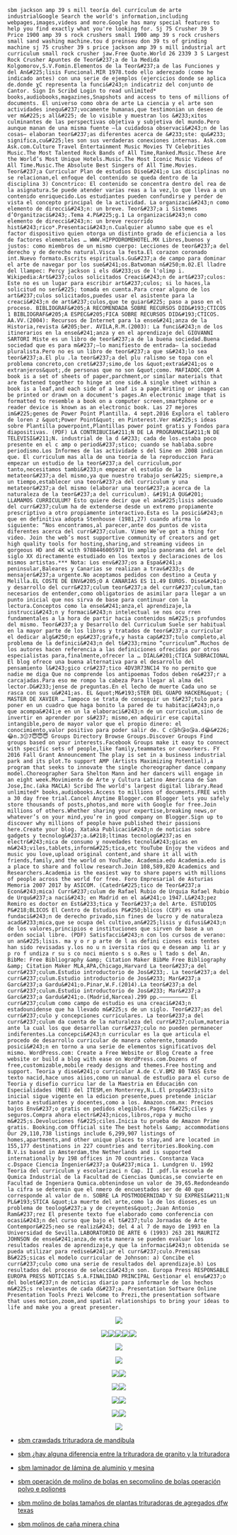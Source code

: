 
```
sbm jackson amp 39 s mill teoría del currículum de arte industrialGoogle Search the world's information,including webpages,images,videos and more.Google has many special features to help you find exactly what you're looking for. Sj 75 Crusher 39 S Price 1900 amp 39 s rock crushers small 1900 amp 39 s rock crushers small sand washing machine.tou d preinseu don 39 ts of grinding machine sj 75 crusher 39 s price jackson amp 39 s mill industrial art curriculum small rock crusher jaw.Free Quote.World 26 2339 3 S Largest Rock Crusher Apuntes de Teor&#237;a de la Medida Kolgomorov,S.V.Fomin.Elementos de la Teor&#237;a de las Funciones y del An&#225;lisis Funcional.MIR 1978.todo ello aderezado (como he indicado antes) con una serie de ejemplos (ejercicios donde se aplica de.donde χC representa la funci&#243;n indicatriz del conjunto de Cantor. Sign In Scribd Login to read unlimited* books,audiobooks,magazines,Snapshots and access to tens of millions of documents. El universo como obra de arte La ciencia y el arte son actividades inequ&#237;vocamente humanas,que testimonian un deseo de ver m&#225;s all&#225; de lo visible y muestran los &#233;xitos culminantes de las perspectivas objetiva y subjetiva del mundo.Pero aunque manan de una misma fuente —la cuidadosa observaci&#243;n de las cosas— elaboran teor&#237;as diferentes acerca de &#233;ste: qu&#233; significa,cu&#225;les son sus verdaderas conexiones internas. Ask.com Ask.com.Culture Travel Entertainment Music Movies TV Celebrities Music.The Most Talented Rock Bands of All Time,Ranked.Music.These Are the World’s Most Unique Hotels.Music.The Most Iconic Music Videos of All Time.Music.The Absolute Best Singers of All Time.Movies. Teor&#237;a Curricular Plan de estudios Dise&#241;o Las disciplinas no se relacionan,el enfoque del contenido se queda dentro de la disciplina 3) Concntrico: El contenido se concentra dentro del rea de la asignatura.Se puede atender varias reas a la vez,lo que lleva a un contenido enriquecido.Los estudiantes pueden confundirse y perder de vista el concepto principal de la actividad. La organizaci&#243;n como elemento de direcci&#243;n: un breve. Teor&#237;a i Sistemes d’Organitzaci&#243;.Tema 4.P&#225;g.1 La organizaci&#243;n como elemento de direcci&#243;n: un breve recorrido hist&#243;rico*.Presentaci&#243;n.Cualquier alumno sabe que es el factor dispositivo quien otorga un distinto grado de eficiencia a los de factores elementales … WWW.HIPPODROMEHOTEL.MX Libres,buenos y justos: como miembros de un mismo cuerpo: Lecciones de teor&#237;a del derecho y de derecho natural.Visca la festa.El corazon coronado int.Nuevo formato.Escrits espirituals.Gu&#237;a de campo para dominar el arte de navegar por los sue&#241;os.Batwoman n&#250;m.02.El lladre del llampec: Percy jackson i els d&#233;us de l'olimp i. Wikipedia:Art&#237;culos solicitados Creaci&#243;n de art&#237;culos: Este no es un lugar para escribir art&#237;culos; si lo haces,la solicitud no ser&#225; tomada en cuenta.Para crear alguno de los art&#237;culos solicitados,puedes usar el asistente para la creaci&#243;n de art&#237;culos,que te guiar&#225; paso a paso en el proceso. BIBLIOGRAF&#205;A RECOMENDADA SOBRE RECURSOS DID&#193;CTICOS 1 BIBLIOGRAF&#205;A ESPEC&#205;FICA SOBRE RECURSOS DID&#193;CTICOS. AA.VV.(2004): Recursos de Internet para la ense&#241;anza de la Historia,revista &#205;ber. AVILA,R.M.(2003): La funci&#243;n de los itinerarios en la ense&#241;anza y en el aprendizaje del GIOVANNI SARTORI Miste es un libro de teor&#237;a de la buena sociedad.Buena sociedad que es para m&#237;—lo manifiesto de entrada— la sociedad pluralista.Pero no es un libro de teor&#237;a que s&#243;lo sea teor&#237;a.El plu .la teor&#237;a del plu ralismo se topa con el problema concreto,con cret&#237;simo,de los &quot;extra&#241;os o extranjeros&quot;,de personas que no son &quot;como. MAFIADOC.COM A book is a set of sheets of paper,parchment,or similar materials that are fastened together to hinge at one side.A single sheet within a book is a leaf,and each side of a leaf is a page.Writing or images can be printed or drawn on a document's pages.An electronic image that is formatted to resemble a book on a computer screen,smartphone or e reader device is known as an electronic book. Las 27 mejores im&#225;genes de Power Point Plantilla. 4 sept.2016 Explora el tablero de loren z &quot;Power Point&quot; en Pinterest.Ver m&#225;s ideas sobre Plantilla powerpoint,Plantillas power point gratis y Fondos para diapositivas. (PDF) LA CONTRIBUCI&#211;N DE LA PROGRAMACI&#211;N DE TELEVISI&#211;N. industrial de la d &#233; cada de los.estaba poco presente en el c amp o period&#237;stico; cuando se hablaba.sobre periodismo.Los Informes de las actividade s del Sine en 2008 indican que. El curriculum mas alla de una teoria de la reproduccion Para empezar un estudio de la teor&#237;a del curriculum,por tanto,necesitamos tambi&#233;n empezar el estudio de la metateor&#237;a del mismo,ya que nuestro trabajo ser&#225; siempre,a un tiempo,establecer una teor&#237;a del curriculum y una metateor&#237;a del mismo (elaborar una teor&#237;a acerca de la naturaleza de la teor&#237;a del curriculum). &#191;A QU&#201; LLAMAMOS CURRICULUM? Esto quiere decir que el an&#225;lisis adecuado del curr&#237;culum ha de extenderse desde un extremo propiamente prescriptivo a otro propiamente interactivo.Esta es la posici&#243;n que en definitiva adopta Stenhouse (1981,27) cuando afirma lo siguiente: “Nos encontramos,al parecer,ante dos puntos de vista diferentes acerca del curr&#237;culum. Vimeo We’ve got a thing for video. Join the web’s most supportive community of creators and get high quality tools for hosting,sharing,and streaming videos in gorgeous HD and 4K with 9788446005971 Un amplio panorama del arte del siglo XX directamente estudiado en los textos y declaraciones de los mismos artistas.*** Nota: Los env&#237;os a Espa&#241;a peninsular,Baleares y Canarias se realizan a trav&#233;s de mensajer&#237;a urgente.No aceptamos pedidos con destino a Ceuta y Melilla.EL COSTE DE ENV&#205;O A CANARIAS ES 11.49 EUROS. Dise&#241;o y desarrollo del curr&#237;culum teor&#237;a del curr&#237;culum,tan necesarios de entender,como obligatorios de asimilar para llegar a un punto inicial que nos sirva de base para continuar con la lectura.Conceptos como la ense&#241;anza,el aprendizaje,la instrucci&#243;n y formaci&#243;n intelectual se nos ocu rren fundamentales a la hora de partir hacia contenidos m&#225;s profundos del mismo. Teor&#237;a y Desarrollo del Curriculum Suele ser habitual en la mayor parte de los libros y tratados de teor&#237;a curricular el dedicar alg&#250;n ep&#237;grafe,y hasta cap&#237;tulo completo,al problema de la definici&#243;n del t&#233;rmino “curriculum”.Muchos de los autores hacen referencia a las definiciones ofrecidas por otros especialistas para,finalmente,ofrecer la … DIAL&#201;CTICA SUBRACIONAL El blog ofrece una buena alternativa para el desarrollo del pensamiento l&#243;gico cr&#237;tico 4DV3R73NC14 Yo no permito que nadie me diga Que no comprende los antipoemas Todos deben re&#237;r a carcajadas.Para eso me rompo la cabeza Para llegar al alma del lector.D&#233;jense de preguntas.En el lecho de muerte Cada uno se rasca con sus u&#241;as. EL &quot;M&#193;STER DEL GUAPO HACKER&quot; ( MASTER DE XAVIER … Tampoco se trata de conseguir un t&#237;tulo para poner en un cuadro que haga bonito la pared de tu habitaci&#243;n,o que acompa&#241;e en un la elaboraci&#243;n de un curriculum,sino de invertir en aprender por s&#237; mismo,en adquirir ese capital intangible,pero de mayor valor que el propio dinero: el conocimiento,valor positivo para poder salir de. C c😘h😘o😘a.d😂&#226;😂n.3😗7😇😇😇 Groups Directory Browse Groups.Discover Groups Find groups based on your interests.Facebook Groups make it easy to connect with specific sets of people,like family,teammates or coworkers. FY 2016 Fall Grant Announcement The play is set in a business industrial park and its plot.To support AMP (Artists Maximizing Potential),a program that seeks to innovate the single choreographer dance company model.Choreographer Sara Shelton Mann and her dancers will engage in an eight week.Movimiento de Arte y Cultura Latino Americana de San Jose,Inc.(aka MACLA) Scribd The world's largest digital library.Read unlimited* books,audiobooks.Access to millions of documents.FREE with a 30 day free trial.Cancel Anytime Blogger.com Blogger lets you safely store thousands of posts,photos,and more with Google for free.Join millions of others.Whether sharing your expertise,breaking news,or whatever’s on your mind,you’re in good company on Blogger.Sign up to discover why millions of people have published their passions here.Create your blog. Xataka Publicaci&#243;n de noticias sobre gadgets y tecnolog&#237;a.&#218;ltimas tecnolog&#237;as en electr&#243;nica de consumo y novedades tecnol&#243;gicas en m&#243;viles,tablets,inform&#225;tica,etc YouTube Enjoy the videos and music you love,upload original content,and share it all with friends,family,and the world on YouTube. Academia.edu Academia.edu is a place to share and follow research.Join 108,589,820 Academics and Researchers.Academia is the easiest way to share papers with millions of people across the world for free. Foro Empresarial de Asturias Memoria 2007 2017 by ASICOM. (Catedr&#225;tico de Teor&#237;a Econ&#243;mica) Curr&#237;culum de Rafael Rubio de Urquia Rafael Rubio de Urqu&#237;a naci&#243; en Madrid en el a&#241;o 1947.L&#243;pez Remiro es doctor en Est&#233;tica y Teor&#237;a del Arte. ESTUDIOS P&#218;BLICOS El Centro de Estudios P&#250;blicos (CEP) es una fundaci&#243;n de derecho privado,sin fines de lucro y de naturaleza acad&#233;mica,que se ocupa del cultivo,an&#225;lisis y difusi&#243;n de los valores,principios e instituciones que sirven de base a un orden social libre. (PDF) Satisfacci&#243;n con los cursos de verano: un an&#225;lisis. ma y o r p arte de l as defini ciones exis tentes han sido revisadas y.los no u n iversita rios qu e desean amp li ar y p ro f undiza r su s co noci miento s s o.Res u l tado s del An. BibMe: Free Bibliography &amp; Citation Maker BibMe Free Bibliography &amp; Citation Maker MLA,APA,Chicago,Harvard La teor&#237;a del curr&#237;culum.Estudio introductorio de Jos&#233;. La teor&#237;a del curr&#237;culum.Estudio introductorio de Jos&#233; Mar&#237;a Garc&#237;a Gardu&#241;o.Pinar,W.F.(2014).La teor&#237;a del curr&#237;culum.Estudio introductorio de Jos&#233; Mar&#237;a Garc&#237;a Gardu&#241;o.(Madrid,Narcea).299 pp.————————— El curr&#237;culum como campo de estudio es una creaci&#243;n estadounidense que ha llevado m&#225;s de un siglo. Teor&#237;as del curr&#237;culo y concepciones curriculares. La teor&#237;a del curr&#237;culum da cuenta de la naturaleza del curr&#237;culum,materia ante la cual los que desarrollan curr&#237;culo no pueden permanecer indiferentes.La concepci&#243;n curricular es la que articula el procedo de desarrollo curricular de manera coherente,tomando posici&#243;n en torno a una serie de elementos significativos del mismo. WordPress.com: Create a Free Website or Blog Create a free website or build a blog with ease on WordPress.com.Dozens of free,customizable,mobile ready designs and themes.Free hosting and support. Teoria y dise&#241;o curricular A.de C.V.BM2 80 TASS Este texto nacid,hace unos aiios,como un manual de estudio para el curso de Teoria y disefio curricu lar de la Maestria en Educaci6n con Especialidades (MEE) del ITESM,en Monterrey,N.L.El prop&#233;sito inicial sigue vigente en la edicion presente,pues pretende iniciar tanto a estudiantes y docentes,como a los. Amazon.com.mx: Precios bajos Env&#237;o gratis en pedidos elegibles.Pagos f&#225;ciles y seguros.Compra ahora electr&#243;nicos,libros,ropa y mucho m&#225;s.Devoluciones f&#225;ciles.Inicia tu prueba de Amazon Prime gratis. Booking.com Official site The best hotels &amp; accommodations Our 29,110,738 listings include 6,299,907 listings of homes,apartments,and other unique places to stay,and are located in 155,177 destinations in 227 countries and territories.Booking.com B.V.is based in Amsterdam,the Netherlands and is supported internationally by 198 offices in 70 countries. Constanza Vaca c.Dspace Ciencia Ingenier&#237;a Qu&#237;mica 1. Lundgren U. 1992 Teoria del curriculum y escolarizaci n Cap. II .pdf.la escuela de Qumica Industrial de la Facultad de Ciencias Qumicas,se convierte en Facultad de Ingeniera Qumica.obtenindose un valor de 39,65.Redondeando la cifra se determin que el nmero de encuestados ser de 40 que corresponde al valor de n. SOBRE LA POSTMODERNIDAD Y SU EXPRESI&#211;N PL&#193;STICA &quot;La muerte del arte,como la de los dioses,es un problema de teolog&#237;a y de creyentes&quot;.Juan Antonio Ram&#237;rez El presente texto fue elaborado como conferencia con ocasi&#243;n del curso que bajo el t&#237;tulo Jornadas de Arte Contempor&#225;neo se realiz&#243; del 4 al 7 de mayo de 1993 en la Universidad de Sevilla.LABORATORIO DE ARTE 6 (1993) 263 281 MAURITZ JOHNSON de ense&#241;anza,de esta manera se pueden evaluar los resultados reales de aprendizaje,y que la informaci&#243;n obtenida se pueda utilizar para redise&#241;ar el curr&#237;culo.Premisas B&#225;sicas el modelo curricular de Johnson: a) Concibe el curr&#237;culo como una serie de resultados del aprendizaje.b) Los resultados del proceso de selecci&#243;n son. Europa Press RESPONSABLE EUROPA PRESS NOTICIAS S.A.FINALIDAD PRINCIPAL Gestionar el env&#237;o del bolet&#237;n de noticias diario para informarle de los hechos m&#225;s relevantes de cada d&#237;a. Presentation Software Online Presentation Tools Prezi Welcome to Prezi,the presentation software that uses motion,zoom,and spatial relationships to bring your ideas to life and make you a great presenter. 
```

<div align="center">

<a href="https://es-crusher.shibang-china.com/github&k=sbm+jackson+amp+39+s+mill+teor%C3%ADa+del+curr%C3%ADculum+de+arte+industrial"><img src="https://static.shibang-china.com/es/crusher/logo.jpg"></a>

<a href="https://es-crusher.shibang-china.com/github&k=sbm+jackson+amp+39+s+mill+teor%C3%ADa+del+curr%C3%ADculum+de+arte+industrial"><img src="https://static.shibang-china.com/es/crusher/index.jpg"></a><a href="https://es-crusher.shibang-china.com/material.htmlgithub&k=sbm+jackson+amp+39+s+mill+teor%C3%ADa+del+curr%C3%ADculum+de+arte+industrial"><img src="https://static.shibang-china.com/es/crusher/material.jpg"></a><a href="https://es-crusher.shibang-china.com/application.htmlgithub&k=sbm+jackson+amp+39+s+mill+teor%C3%ADa+del+curr%C3%ADculum+de+arte+industrial"><img src="https://static.shibang-china.com/es/crusher/application.jpg"></a><a href="https://es-crusher.shibang-china.com/aboutus.htmlgithub&k=sbm+jackson+amp+39+s+mill+teor%C3%ADa+del+curr%C3%ADculum+de+arte+industrial"><img src="https://static.shibang-china.com/es/crusher/aboutus.jpg"></a><a href="https://es-crusher.shibang-china.com/contact.htmlgithub&k=sbm+jackson+amp+39+s+mill+teor%C3%ADa+del+curr%C3%ADculum+de+arte+industrial"><img src="https://static.shibang-china.com/es/crusher/contact.jpg"></a>

<a href="https://es-crusher.shibang-china.com/github&k=sbm+jackson+amp+39+s+mill+teor%C3%ADa+del+curr%C3%ADculum+de+arte+industrial"><img src="https://static.shibang-china.com/es/crusher/banner.jpg"></a>

<a href="https://swt.shibang-china.com/github&k=sbm+jackson+amp+39+s+mill+teor%C3%ADa+del+curr%C3%ADculum+de+arte+industrial"><img src="https://static.shibang-china.com/es/crusher/text.jpg"></a>

<a href="https://swt.shibang-china.com/github&k=sbm+jackson+amp+39+s+mill+teor%C3%ADa+del+curr%C3%ADculum+de+arte+industrial"><img src="https://static.shibang-china.com/es/crusher/chat.jpg"></a><a href="https://es-crusher.shibang-china.com/contact.htmlgithub&k=sbm+jackson+amp+39+s+mill+teor%C3%ADa+del+curr%C3%ADculum+de+arte+industrial"><img src="https://static.shibang-china.com/es/crusher/message.jpg"></a>

<a href="https://es-crusher.shibang-china.com/products/pe.htmlgithub&k=sbm+jackson+amp+39+s+mill+teor%C3%ADa+del+curr%C3%ADculum+de+arte+industrial"><img src="https://static.shibang-china.com/es/crusher/pe.jpg"></a><a href="https://es-crusher.shibang-china.com/products/pf.htmlgithub&k=sbm+jackson+amp+39+s+mill+teor%C3%ADa+del+curr%C3%ADculum+de+arte+industrial"><img src="https://static.shibang-china.com/es/crusher/pf.jpg"></a>

<a href="https://es-crusher.shibang-china.com/products/hpt.htmlgithub&k=sbm+jackson+amp+39+s+mill+teor%C3%ADa+del+curr%C3%ADculum+de+arte+industrial"><img src="https://static.shibang-china.com/es/crusher/hpt.jpg"></a><a href="https://es-crusher.shibang-china.com/products/vsi.htmlgithub&k=sbm+jackson+amp+39+s+mill+teor%C3%ADa+del+curr%C3%ADculum+de+arte+industrial"><img src="https://static.shibang-china.com/es/crusher/vsi.jpg"></a>

<a href="https://es-crusher.shibang-china.com/products/klv.htmlgithub&k=sbm+jackson+amp+39+s+mill+teor%C3%ADa+del+curr%C3%ADculum+de+arte+industrial"><img src="https://static.shibang-china.com/es/crusher/klv.jpg"></a><a href="https://es-crusher.shibang-china.com/products/portable.htmlgithub&k=sbm+jackson+amp+39+s+mill+teor%C3%ADa+del+curr%C3%ADculum+de+arte+industrial"><img src="https://static.shibang-china.com/es/crusher/portable.jpg"></a>

<a href="https://swt.shibang-china.com/github&k=sbm+jackson+amp+39+s+mill+teor%C3%ADa+del+curr%C3%ADculum+de+arte+industrial"><img src="https://static.shibang-china.com/es/crusher/case.jpg"></a>

</div>


* [sbm crawdads trituradora de mandíbula](sbm%20crawdads%20trituradora%20de%20mand%C3%ADbula.md)

* [sbm ¿hay alguna diferencia entre la trituradora de granito y la trituradora ](sbm%20%C2%BFhay%20alguna%20diferencia%20entre%20la%20trituradora%20de%20granito%20y%20la%20trituradora%20.md)

* [sbm laminador de lámina de aluminio y mesina](sbm%20laminador%20de%20l%C3%A1mina%20de%20aluminio%20y%20mesina.md)

* [sbm operación de molino de bolas en secomolino de bolas operación polvo e poliones](sbm%20operaci%C3%B3n%20de%20molino%20de%20bolas%20en%20secomolino%20de%20bolas%20operaci%C3%B3n%20polvo%20e%20poliones.md)

* [sbm molino de bolas tamaños de plantas trituradoras de agregados dfw texas](sbm%20molino%20de%20bolas%20tama%C3%B1os%20de%20plantas%20trituradoras%20de%20agregados%20dfw%20texas.md)

* [sbm molinos de caña minera china](sbm%20molinos%20de%20ca%C3%B1a%20minera%20china.md)